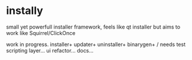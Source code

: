 # instally
small yet powerfull installer framework, feels like qt installer but aims to work like Squirrel/ClickOnce

work in progress.
installer+
updater+
uninstaller+
binarygen+ / needs test
scripting layer...
ui refactor...
docs...
